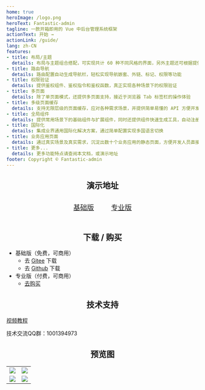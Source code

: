 ```yaml
---
home: true
heroImage: /logo.png
heroText: Fantastic-admin
tagline: 一款开箱即用的 Vue 中后台管理系统框架
actionText: 开始 →
actionLink: /guide/
lang: zh-CN
features:
- title: 布局/主题
  details: 布局与主题组合搭配，可实现共计 60 种不同风格的界面，另外主题还可根据提供的规则进行自定义扩展
- title: 路由导航
  details: 路由配置自动生成导航栏，轻松实现导航嵌套、外链、标记、权限等功能
- title: 权限验证
  details: 提供鉴权组件、鉴权指令和鉴权函数，真正实现各种场景下的权限验证
- title: 多页面
  details: 除了单页面模式，还提供多页面支持，接近于浏览器 Tab 标签栏的操作体验
- title: 多级页面缓存
  details: 支持无限层级的页面缓存，应对各种需求场景，并提供简单易懂的 API 方便开发者快速集成
- title: 全局组件
  details: 提供常用场景下的基础组件与扩展组件，同时还提供组件快速生成工具，自动注册全局组件，提高开发效率
- title: 国际化
  details: 集成业界通用国际化解决方案，通过简单配置实现多国语言切换
- title: 业务应用页面
  details: 通过真实场景及真实需求，沉淀出数十个业务应用的静态页面，方便开发人员直接使用，后续将长期更新
- title: 更多...
  details: 更多功能特点请查阅本文档，或演示地址
footer: Copyright © Fantastic-admin
---
```


<h2 align="center">演示地址</h2>

<div align="center" style="margin: 30px auto 50px;font-size: 18px;">
	<a href="https://hooray.github.io/fantastic-admin/basic" target="_blank" style="margin: 0 20px;">基础版</a>
	<a href="https://hooray.github.io/fantastic-admin/pro" target="_blank" style="margin: 0 20px;">专业版</a>
</div>

<h2 align="center">下载 / 购买</h2>

- 基础版（免费，可商用）
  - 去 [Gitee](https://gitee.com/hooray/fantastic-admin) 下载
  - 去 [Github](https://github.com/hooray/fantastic-admin) 下载
- 专业版（付费，可商用）
  - [去购买](/buy.md)

<h2 align="center">技术支持</h2>

[视频教程](https://space.bilibili.com/3079082/channel/detail?cid=156985)

技术交流QQ群：1001394973

<h2 align="center">预览图</h2>

<table>
	<tr>
		<td><img src="/fantastic-admin/preview1.png" /></td>
		<td><img src="/fantastic-admin/preview2.png" /></td>
	</tr>
	<tr>
		<td><img src="/fantastic-admin/preview3.png" /></td>
		<td><img src="/fantastic-admin/preview4.png" /></td>
	</tr>
</table>